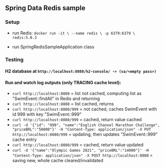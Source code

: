 ## Spring Data Redis sample

### Setup

- run Redis: ``docker run -it \
      --name redis \
      -p 6379:6379 \
      redis:5.0.3``

- run SpringRedisSampleApplication class

### Testing

#### H2 database at ``http://localhost:8080/h2-console/ -> (sa/<empty pass>)``

#### Run and watch log outputs (only TRACING cache level):

- ``curl http://localhost:8080`` = list not cached, computing list as "SwimEvent::findAll" in Redis and returning
- ``curl http://localhost:8080`` = list cached, returns
- ``curl http://localhost:8080/999`` = not cached, caches SwimEvent with id 999 with key "SwimEvent::999"
- ``curl http://localhost:8080/999`` = cached, return value cached
- ``curl -d '{"id": "999", "name":"English Channel Marathon Challenge", "priceBRL":"50000"}' -H "Content-Type: application/json" -X PUT http://localhost:8080/999`` = updating, then updates "SwimEvent::999" cache entry
- ``curl http://localhost:8080/999`` = cached, return value updated
- ``curl -d '{"name":"Olympic Games 2021", "priceBRL":"14000"}' -H "Content-Type: application/json" -X POST http://localhost:8080`` = saving new, whole cache cleared/invalidated

